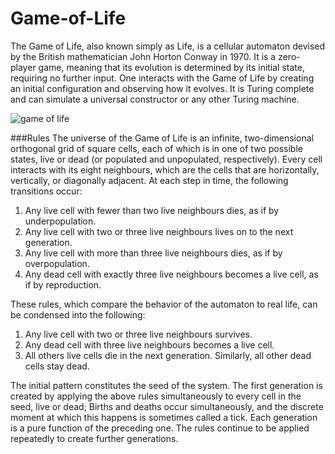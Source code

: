 # Game-of-Life
The Game of Life, also known simply as Life, is a cellular automaton devised by the British mathematician John Horton
Conway in 1970. It is a zero-player game, meaning that its evolution is determined by its initial state, requiring
no further input. One interacts with the Game of Life by creating an initial configuration and observing how it evolves.
It is Turing complete and can simulate a universal constructor or any other Turing machine.

<img alt="game of life" src="https://upload.wikimedia.org/wikipedia/commons/e/e5/Gospers_glider_gun.gif">

###Rules
The universe of the Game of Life is an infinite, two-dimensional orthogonal grid of square cells, each of which is
in one of two possible states, live or dead (or populated and unpopulated, respectively). Every cell interacts with its
eight neighbours, which are the cells that are horizontally, vertically, or diagonally adjacent. At each step in time,
the following transitions occur:

1. Any live cell with fewer than two live neighbours dies, as if by underpopulation.
2. Any live cell with two or three live neighbours lives on to the next generation.
3. Any live cell with more than three live neighbours dies, as if by overpopulation.
4. Any dead cell with exactly three live neighbours becomes a live cell, as if by reproduction.

These rules, which compare the behavior of the automaton to real life, can be condensed into the following:

1. Any live cell with two or three live neighbours survives.
2. Any dead cell with three live neighbours becomes a live cell.
3. All others live cells die in the next generation. Similarly, all other dead cells stay dead.

The initial pattern constitutes the seed of the system. The first generation is created by applying the above rules
simultaneously to every cell in the seed, live or dead; Births and deaths occur simultaneously, and the discrete moment
at which this happens is sometimes called a tick. Each generation is a pure function of the preceding one. The rules
continue to be applied repeatedly to create further generations.